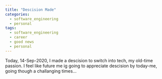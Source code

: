 ```yaml
---
title: "Descision Made"
categories:
  - software_engineering
  - personal
tags:
  - software_engineering
  - career
  - good news
  - personal
---
```

Today, 14-Sep-2020, I made a descision to switch into tech, my old-time passion. I feel like future me ig going to appreciate descision by today-me, going though a challanging times...
